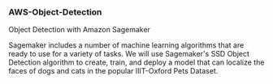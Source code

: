 ### AWS-Object-Detection
Object Detection with Amazon Sagemaker

Sagemaker includes a number of machine learning algorithms that are ready to use for a variety of tasks. We will use Sagemaker's SSD Object Detection algorithm to create, train, and deploy a model that can localize the faces of dogs and cats in the popular IIIT-Oxford Pets Dataset.


